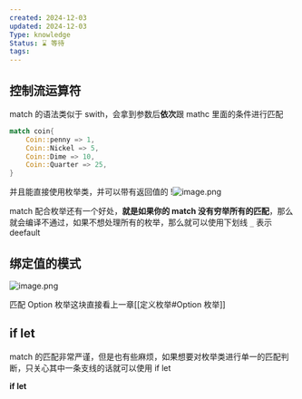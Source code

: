 ```yaml
---
created: 2024-12-03
updated: 2024-12-03
Type: knowledge
Status: ⌛️ 等待
tags:
---
```

## 控制流运算符

match 的语法类似于 swith，会拿到参数后**依次**跟 mathc 里面的条件进行匹配

```Rust
match coin{
	Coin::penny => 1,
	Coin::Nickel => 5,
	Coin::Dime => 10,
	Coin::Quarter => 25,
}
```

并且能直接使用枚举类，并可以带有返回值的 !![image.png](https://obsidian-pic-1317906728.cos.ap-nanjing.myqcloud.com/obsidian/20241203234358.png)

match 配合枚举还有一个好处，**就是如果你的 match 没有穷举所有的匹配**，那么就会编译不通过，如果不想处理所有的枚举，那么就可以使用下划线 `_` 表示 deefault

## 绑定值的模式
![image.png](https://obsidian-pic-1317906728.cos.ap-nanjing.myqcloud.com/obsidian/20241203235111.png)


匹配 Option 枚举这块直接看上一章[[定义枚举#Option 枚举]]

## if  let

match 的匹配非常严谨，但是也有些麻烦，如果想要对枚举类进行单一的匹配判断，只关心其中一条支线的话就可以使用 if let

**if let** 
